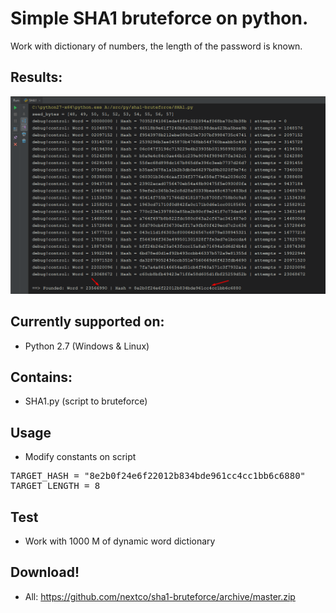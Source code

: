 # Simple SHA1 bruteforce on python.

Work with dictionary of numbers, the length of the password is known.

## Results:
![](img/result.png)

## Currently supported on:
- Python 2.7 (Windows & Linux)

## Contains:
- SHA1.py (script to bruteforce)

## Usage
- Modify constants on script
<pre>
TARGET_HASH = "8e2b0f24e6f22012b834bde961cc4cc1bb6c6880"                # SHA1 to broke
TARGET_LENGTH = 8                                                       # Password length
</pre>

## Test
- Work with 1000 M of dynamic word dictionary 

## Download!
- All: https://github.com/nextco/sha1-bruteforce/archive/master.zip
